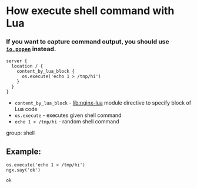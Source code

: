 # How execute shell command with Lua

### If you want to capture command output, you should use [`io.popen`](/nginx-lua/executing-commands-with-iopopen-in-lua) instead.

```nginx
server {
  location / {
    content_by_lua_block {
      os.execute('echo 1 > /tnp/hi')
    }
  }
}
```

- `content_by_lua_block` - [lib:nginx-lua](/nginx-lua/how-to-install-nginx-lua-module-in-ubuntu-ubuntuversion) module directive to specify block of Lua code
- `os.execute` - executes given shell command
- `echo 1 > /tnp/hi` - random shell command

group: shell

## Example: 
```nginx
os.execute('echo 1 > /tmp/hi')
ngx.say('ok')
```
```
ok

```

